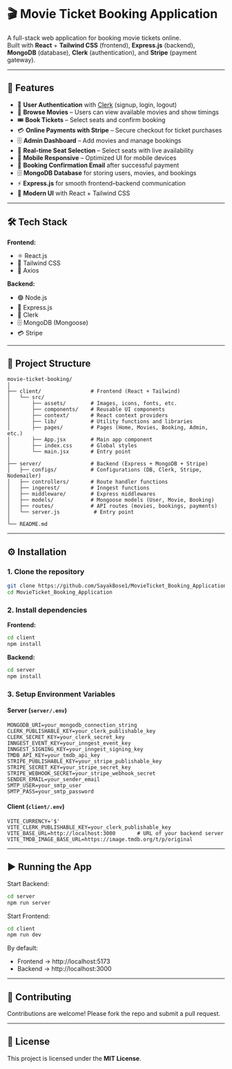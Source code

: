 # 🎬 Movie Ticket Booking Application

A full-stack web application for booking movie tickets online.  
Built with **React** + **Tailwind CSS** (frontend), **Express.js** (backend), **MongoDB** (database), **Clerk** (authentication), and **Stripe** (payment gateway).

---

## 🚀 Features

- 🔑 **User Authentication** with [Clerk](https://clerk.com) (signup, login, logout)  
- 🎥 **Browse Movies** – Users can view available movies and show timings  
- 🎟️ **Book Tickets** – Select seats and confirm booking  
- 💳 **Online Payments with Stripe** – Secure checkout for ticket purchases  
- 🗄️ **Admin Dashboard** – Add movies and manage bookings  
- 🎯 **Real-time Seat Selection** – Select seats with live availability  
- 📱 **Mobile Responsive** – Optimized UI for mobile devices  
- 📧 **Booking Confirmation Email** after successful payment 
- 🗄️ **MongoDB Database** for storing users, movies, and bookings  
- ⚡ **Express.js** for smooth frontend–backend communication  
- 🎨 **Modern UI** with React + Tailwind CSS  

---

## 🛠️ Tech Stack

**Frontend:**  
- ⚛️ React.js  
- 🎨 Tailwind CSS  
- 📡 Axios  

**Backend:**  
- 🟢 Node.js  
- 🚂 Express.js  
- 🔑 Clerk  
- 🗄️ MongoDB (Mongoose)  
- 💳 Stripe


---

## 📂 Project Structure

```
movie-ticket-booking/
│
├── client/                # Frontend (React + Tailwind)
│   └── src/
│       ├── assets/        # Images, icons, fonts, etc.
│       ├── components/    # Reusable UI components
│       ├── context/       # React context providers
│       ├── lib/           # Utility functions and libraries
│       ├── pages/         # Pages (Home, Movies, Booking, Admin, etc.)
│       ├── App.jsx        # Main app component
│       ├── index.css      # Global styles
│       └── main.jsx       # Entry point
│
├── server/                # Backend (Express + MongoDB + Stripe)
│   ├── configs/           # Configurations (DB, Clerk, Stripe, Nodemailer)
│   ├── controllers/       # Route handler functions
│   ├── ingerest/          # Inngest functions
│   ├── middleware/        # Express middlewares
│   ├── models/            # Mongoose models (User, Movie, Booking)
│   ├── routes/            # API routes (movies, bookings, payments)
│   └── server.js           # Entry point
│
└── README.md
```


---

## ⚙️ Installation

### 1. Clone the repository
```bash
git clone https://github.com/SayakBose1/MovieTicket_Booking_Application.git
cd MovieTicket_Booking_Application
```


### 2. Install dependencies

**Frontend:**
```bash
cd client
npm install
```

**Backend:**
```bash
cd server
npm install
```

### 3. Setup Environment Variables

#### Server (`server/.env`)
```
MONGODB_URI=your_mongodb_connection_string
CLERK_PUBLISHABLE_KEY=your_clerk_publishable_key
CLERK_SECRET_KEY=your_clerk_secret_key
INNGEST_EVENT_KEY=your_inngest_event_key
INNGEST_SIGNING_KEY=your_inngest_signing_key
TMDB_API_KEY=your_tmdb_api_key
STRIPE_PUBLISHABLE_KEY=your_stripe_publishable_key
STRIPE_SECRET_KEY=your_stripe_secret_key
STRIPE_WEBHOOK_SECRET=your_stripe_webhook_secret
SENDER_EMAIL=your_sender_email
SMTP_USER=your_smtp_user
SMTP_PASS=your_smtp_password
```

#### Client (`client/.env`)
```
VITE_CURRENCY='$'
VITE_CLERK_PUBLISHABLE_KEY=your_clerk_publishable_key
VITE_BASE_URL=http://localhost:3000       # URL of your backend server
VITE_TMDB_IMAGE_BASE_URL=https://image.tmdb.org/t/p/original
```



---

## ▶️ Running the App

Start Backend:
```bash
cd server
npm run server
```

Start Frontend:
```bash
cd client
npm run dev
```

By default:  
- Frontend → http://localhost:5173  
- Backend → http://localhost:3000  

---

## 🤝 Contributing

Contributions are welcome! Please fork the repo and submit a pull request.  

---

## 📜 License

This project is licensed under the **MIT License**.
